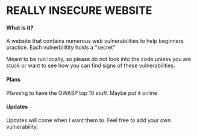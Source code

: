 # REALLY INSECURE WEBSITE

#### What is it?

A website that contains numerous web vulnerabilities to help beginners practice. Each vulnerbilitity holds a "secret" 

Meant to be run locally, so please do not look into the code unless you are stuck or want to see how you can find signs of these vulnerabilities. 

#### Plans

Planning to have the OWASP top 10 stuff.
Maybe put it online

#### Updates

Updates will come when I want them to. Feel free to add your own vulnerability.
